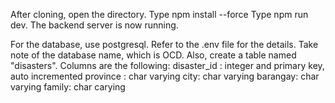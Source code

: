 After cloning, open the directory.
Type npm install --force
Type npm run dev.
The backend server is now running.

For the database, use postgresql.
Refer to the .env file for the details.
Take note of the database name, which is OCD.
Also, create a table named "disasters".
Columns are the following:
disaster_id : integer and primary key, auto incremented
province : char varying
city: char varying
barangay: char varying
family: char carying
